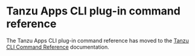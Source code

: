 # Tanzu Apps CLI plug-in command reference

The Tanzu Apps CLI plug-in command reference has moved to the [Tanzu CLI Command Reference](https://docs.vmware.com/en/VMware-Tanzu-CLI/1.1/tanzu-cli/tanzu-apps.html) documentation.
